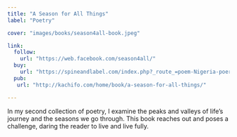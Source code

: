 ```yaml
---
title: "A Season for All Things"
label: "Poetry"

cover: "images/books/season4all-book.jpeg"

link:
  follow: 
    url: "https://web.facebook.com/season4all/"
  buy:
    url: "https://spineandlabel.com/index.php?_route_=poem-Nigeria-poerty-africa-poet"
  pub:
   url: "http://kachifo.com/home/book/a-season-for-all-things/"

---
```

In my second collection of poetry, I examine the peaks and valleys of life’s journey
and the seasons we go through. This book reaches out and poses a challenge, daring
the reader to live and live fully.
